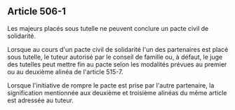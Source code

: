 Article 506-1
----
Les majeurs placés sous tutelle ne peuvent conclure un pacte civil de
solidarité.

Lorsque au cours d'un pacte civil de solidarité l'un des partenaires est placé
sous tutelle, le tuteur autorisé par le conseil de famille ou, à défaut, le juge
des tutelles peut mettre fin au pacte selon les modalités prévues au premier ou
au deuxième alinéa de l'article 515-7.

Lorsque l'initiative de rompre le pacte est prise par l'autre partenaire, la
signification mentionnée aux deuxième et troisième alinéas du même article est
adressée au tuteur.
